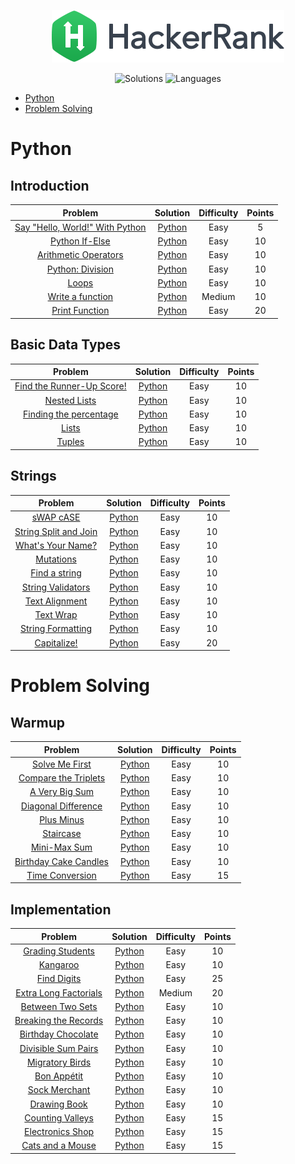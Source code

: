 <p align="center">
  <a href="https://www.hackerrank.com/GilbertTanner">
    <img alt="HackerRank" src="./hacker-rank-logo.png">
  </a>
</p>
<p align="center">
  <img alt="Solutions" src="https://img.shields.io/badge/Solutions-36-brightgreen.svg?longCache=true&style=for-the-badge">
  <img alt="Languages" src="https://img.shields.io/badge/Languages-Python/SQL-brightgreen.svg?longCache=true&style=for-the-badge">
</p>

* [Python](#python)
* [Problem Solving](#problem-solving)

# Python

## Introduction

| Problem         | Solution | Difficulty | Points |
|:---------------:|:--------:|:----------:|:------:|
|[Say "Hello, World!" With Python](https://www.hackerrank.com/challenges/py-hello-world/problem)| [Python](Python/Introduction/hello_world.py) | Easy | 5 |
|[Python If-Else](https://www.hackerrank.com/challenges/py-if-else/problem)| [Python](Python/Introduction/if_else.py) | Easy | 10 |
|[Arithmetic Operators](https://www.hackerrank.com/challenges/python-arithmetic-operators/problem)| [Python](Python/Introduction/arithmetic_operators.py) | Easy | 10 |
|[Python: Division](https://www.hackerrank.com/challenges/python-division/problem)| [Python](Python/Introduction/division.py) | Easy | 10 |
|[Loops](https://www.hackerrank.com/challenges/python-loops/problem)| [Python](Python/Introduction/loops.py) | Easy | 10 |
|[Write a function](https://www.hackerrank.com/challenges/write-a-function/problem)| [Python](Python/Introduction/write_a_function.py) | Medium | 10 |
|[Print Function](https://www.hackerrank.com/challenges/python-print/problem)| [Python](Python/Introduction/print_function.py) | Easy | 20 |


## Basic Data Types

| Problem         | Solution | Difficulty | Points |
|:---------------:|:--------:|:----------:|:------:|
|[Find the Runner-Up Score!](https://www.hackerrank.com/challenges/find-second-maximum-number-in-a-list/problem)| [Python](Python/BasicDataTypes/find_runner_up_score.py) | Easy | 10 |
|[Nested Lists](https://www.hackerrank.com/challenges/nested-list/problem)| [Python](Python/BasicDataTypes/nested_lists.py) | Easy | 10 |
|[Finding the percentage](https://www.hackerrank.com/challenges/finding-the-percentage/problem)| [Python](Python/BasicDataTypes/finding_the_percentage.py) | Easy | 10 |
|[Lists](https://www.hackerrank.com/challenges/python-lists/problem)| [Python](Python/BasicDataTypes/lists.py) | Easy | 10 |
|[Tuples](https://www.hackerrank.com/challenges/python-tuples/problem)| [Python](Python/BasicDataTypes/tuples.py) | Easy | 10 |

## Strings

| Problem         | Solution | Difficulty | Points |
|:---------------:|:--------:|:----------:|:------:|
|[sWAP cASE](https://www.hackerrank.com/challenges/swap-case/problem)| [Python](Python/Strings/swap_case.py) | Easy | 10 |
|[String Split and Join](https://www.hackerrank.com/challenges/python-string-split-and-join/problem)| [Python](Python/Strings/string_split_and_join.py) | Easy | 10 |
|[What's Your Name?](https://www.hackerrank.com/challenges/whats-your-name/problem)| [Python](Python/Strings/whats_your_name.py) | Easy | 10 |
|[Mutations](https://www.hackerrank.com/challenges/python-mutations/problem)| [Python](Python/Strings/mutations.py) | Easy | 10 |
|[Find a string](https://www.hackerrank.com/challenges/find-a-string/problem)| [Python](Python/Strings/find_a_string.py) | Easy | 10 |
|[String Validators](https://www.hackerrank.com/challenges/string-validators/problem)| [Python](Python/Strings/string_validators.py) | Easy | 10 |
|[Text Alignment](https://www.hackerrank.com/challenges/text-alignment/problem)| [Python](Python/Strings/text_alignment.py) | Easy | 10 |
|[Text Wrap](https://www.hackerrank.com/challenges/text-wrap/problem)| [Python](Python/Strings/text_wrap.py) | Easy | 10 |
|[String Formatting](https://www.hackerrank.com/challenges/python-string-formatting/problem)| [Python](Python/Strings/string_formatting.py) | Easy | 10 |
|[Capitalize!](https://www.hackerrank.com/challenges/capitalize/problem)| [Python](Python/Strings/capitalize.py) | Easy | 20 |

# Problem Solving

## Warmup

| Problem         | Solution | Difficulty | Points |
|:---------------:|:--------:|:----------:|:------:|
|[Solve Me First](https://www.hackerrank.com/challenges/solve-me-first/problem)| [Python](ProblemSolving/Warmup/solve_me_first.py) | Easy | 10 |
|[Compare the Triplets](https://www.hackerrank.com/challenges/compare-the-triplets/problem)| [Python](ProblemSolving/Warmup/compare_the_triplets.py) | Easy | 10 |
|[A Very Big Sum](https://www.hackerrank.com/challenges/a-very-big-sum/problem)| [Python](ProblemSolving/Warmup/a_very_big_sum.py) | Easy | 10 |
|[Diagonal Difference](https://www.hackerrank.com/challenges/diagonal-difference/problem)| [Python](ProblemSolving/Warmup/diagonal_difference.py) | Easy | 10 |
|[Plus Minus](https://www.hackerrank.com/challenges/plus-minus/problem)| [Python](ProblemSolving/Warmup/plus_minus.py) | Easy | 10 |
|[Staircase](https://www.hackerrank.com/challenges/staircase/problem)| [Python](ProblemSolving/Warmup/staircase.py) | Easy | 10 |
|[Mini-Max Sum](https://www.hackerrank.com/challenges/mini-max-sum/problem)| [Python](ProblemSolving/Warmup/mini_max_sum.py) | Easy | 10 |
|[Birthday Cake Candles](https://www.hackerrank.com/challenges/birthday-cake-candles/problem)| [Python](ProblemSolving/Warmup/birthday_cake_candles.py) | Easy | 10 |
|[Time Conversion](https://www.hackerrank.com/challenges/time-conversion/problem)| [Python](ProblemSolving/Warmup/time_conversion.py) | Easy | 15 |

## Implementation

| Problem         | Solution | Difficulty | Points |
|:---------------:|:--------:|:----------:|:------:|
|[Grading Students](https://www.hackerrank.com/challenges/grading/problem)| [Python](ProblemSolving/Implementation/grading_students.py) | Easy | 10 |
|[Kangaroo](https://www.hackerrank.com/challenges/kangaroo/problem)| [Python](ProblemSolving/Implementation/kangaroo.py) | Easy | 10 |
|[Find Digits](https://www.hackerrank.com/challenges/find-digits/problem)| [Python](ProblemSolving/Implementation/find_digits.py) | Easy | 25 |
|[Extra Long Factorials](https://www.hackerrank.com/challenges/extra-long-factorials/problem)| [Python](ProblemSolving/Implementation/extra_long_factorials.py) | Medium | 20 |
|[Between Two Sets](https://www.hackerrank.com/challenges/between-two-sets/problem)| [Python](ProblemSolving/Implementation/between_two_sets.py) | Easy | 10 |
|[Breaking the Records](https://www.hackerrank.com/challenges/breaking-best-and-worst-records/problem)| [Python](ProblemSolving/Implementation/breaking_the_records.py) | Easy | 10 |
|[Birthday Chocolate](https://www.hackerrank.com/challenges/the-birthday-bar/problem)| [Python](ProblemSolving/Implementation/birthday_chocolate.py) | Easy | 10 |
|[Divisible Sum Pairs](https://www.hackerrank.com/challenges/divisible-sum-pairs/problem)| [Python](ProblemSolving/Implementation/divisible_sum_pairs.py) | Easy | 10 |
|[Migratory Birds](https://www.hackerrank.com/challenges/migratory-birds/problem)| [Python](ProblemSolving/Implementation/migratory_birds.py) | Easy | 10 |
|[Bon Appétit](https://www.hackerrank.com/challenges/bon-appetit/problem)| [Python](ProblemSolving/Implementation/bon_appetit.py) | Easy | 10 |
|[Sock Merchant](https://www.hackerrank.com/challenges/sock-merchant/problem)| [Python](ProblemSolving/Implementation/sock_merchant.py) | Easy | 10 |
|[Drawing Book](https://www.hackerrank.com/challenges/drawing-book/problem)| [Python](ProblemSolving/Implementation/drawing_book.py) | Easy | 10 |
|[Counting Valleys](https://www.hackerrank.com/challenges/counting-valleys/problem)| [Python](ProblemSolving/Implementation/counting_valleys.py) | Easy | 15 |
|[Electronics Shop](https://www.hackerrank.com/challenges/electronics-shop/problem)| [Python](ProblemSolving/Implementation/electronics_shop.py) | Easy | 15 |
|[Cats and a Mouse](https://www.hackerrank.com/challenges/cats-and-a-mouse/problem)| [Python](ProblemSolving/Implementation/cats_and_a_mouse.py) | Easy | 15 |